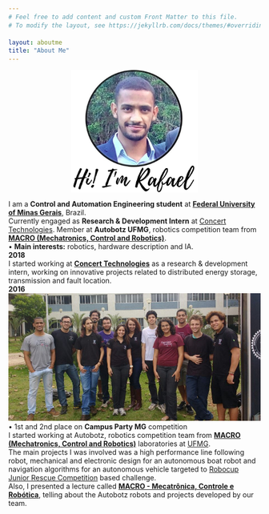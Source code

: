 ```yaml
---
# Feel free to add content and custom Front Matter to this file.
# To modify the layout, see https://jekyllrb.com/docs/themes/#overriding-theme-defaults

layout: aboutme
title: "About Me"
---
```

<style>
#imageCenter{
    display: block;
    margin-left: auto;
    margin-right: auto;
    width: 50%;
}
</style>
<img id="imageCenter" src="images/aboutme/rafael.jpg" alt="Rafael">

I am a **Control and Automation Engineering student** at [**Federal University of Minas Gerais**](https://ufmg.br/international-visitors), Brazil.  
Currently engaged as **Research & Development Intern** at [Concert Technologies](http://www.concert.com.br). Member at **Autobotz UFMG**, robotics competition team from [**MACRO (Mechatronics, Control and Robotics)**](http://macro.ppgee.ufmg.br/).  
• **Main interests:** robotics, hardware description and IA.  
**2018**  
I started working at [**Concert Technologies**](http://www.concert.com.br) as a research & development intern, working on innovative projects related to distributed energy storage, transmission and fault location.  
**2016**  
<span class="image right"><img src="images/aboutme/autobotzTeam2.jpg" alt=""></span>
• 1st and 2nd place on **Campus Party MG** competition  
I started working at Autobotz, robotics competition team from [**MACRO (Mechatronics, Control and Robotics)**](http://macro.ppgee.ufmg.br/) laboratories at [UFMG](https://ufmg.br/international-visitors).  
The main projects I was involved was a high performance line following robot, mechanical and electronic design for an autonomous boat robot and navigation algorithms for an autonomous vehicle targeted to [Robocup Junior Rescue Competition](http://www.robocup2016.org/en/leagues/robocupjunior/rescue/) based challenge.  
Also, I presented a lecture called [**MACRO - Mecatrônica, Controle e Robótica**](https://youtu.be/1u-GuFnk6ME), telling about the Autobotz robots and projects developed by our team.
